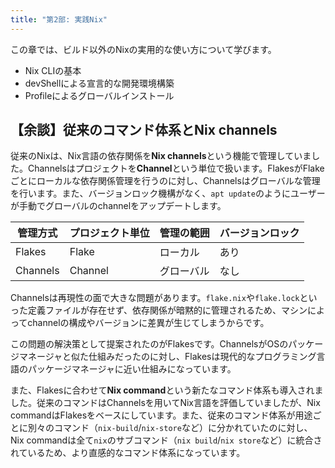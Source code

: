 ```yaml
---
title: "第2部: 実践Nix"
---
```


この章では、ビルド以外のNixの実用的な使い方について学びます。

- Nix CLIの基本
- devShellによる宣言的な開発環境構築
- Profileによるグローバルインストール

## 【余談】従来のコマンド体系とNix channels

<!-- 本書冒頭でNixをセットアップしたとき、実験的機能であるFlakesとNix commandを基軸に解説していくと述べました。ということは実験的機能ではない従来の機能があるということです。 -->

従来のNixは、Nix言語の依存関係を**Nix channels**という機能で管理していました。Channelsはプロジェクトを**Channel**という単位で扱います。FlakesがFlakeごとにローカルな依存関係管理を行うのに対し、Channelsはグローバルな管理を行います。また、バージョンロック機構がなく、`apt update`のようにユーザーが手動でグローバルのchannelをアップデートします。

| 管理方式 | プロジェクト単位 | 管理の範囲 | バージョンロック |
| -------- | ---------------- | ---------- | ---------------- |
| Flakes   | Flake            | ローカル   | あり             |
| Channels | Channel          | グローバル | なし             |

Channelsは再現性の面で大きな問題があります。`flake.nix`や`flake.lock`といった定義ファイルが存在せず、依存関係が暗黙的に管理されるため、マシンによってchannelの構成やバージョンに差異が生じてしまうからです。

この問題の解決策として提案されたのがFlakesです。ChannelsがOSのパッケージマネージャと似た仕組みだったのに対し、Flakesは現代的なプログラミング言語のパッケージマネージャに近い仕組みになっています。

また、Flakesに合わせて**Nix command**という新たなコマンド体系も導入されました。従来のコマンドはChannelsを用いてNix言語を評価していましたが、Nix commandはFlakesをベースにしています。また、従来のコマンド体系が用途ごとに別々のコマンド（`nix-build`/`nix-store`など）に分かれていたのに対し、Nix commandは全て`nix`のサブコマンド（`nix build`/`nix store`など）に統合されているため、より直感的なコマンド体系になっています。

